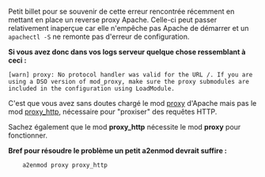 Petit billet pour se souvenir de cette erreur rencontrée récemment en mettant en place un reverse proxy Apache.
Celle-ci peut passer relativement inaperçue car elle n'empêche pas Apache de démarrer et un `apachectl -S` ne remonte pas d'erreur de configuration.

**Si vous avez donc dans vos logs serveur quelque chose ressemblant à ceci :**

```
[warn] proxy: No protocol handler was valid for the URL /. If you are using a DSO version of mod_proxy, make sure the proxy submodules are included in the configuration using LoadModule.
```

C'est que vous avez sans doutes chargé le mod <a href="http://httpd.apache.org/docs/2.0/mod/mod_proxy.html" title="Apache mod proxy" target="_blank">proxy</a> d'Apache mais pas le mod <a href="http://httpd.apache.org/docs/2.0/mod/mod_proxy_http.html" title="Apache mod proxy_http" target="_blank">proxy_http</a>, nécessaire pour "proxiser" des requêtes HTTP.

Sachez également que le mod **proxy_http** nécessite le mod **proxy** pour fonctionner.

**Bref pour résoudre le problème un petit a2enmod devrait suffire :**

```
    a2enmod proxy proxy_http
```